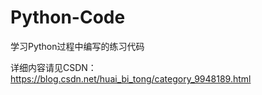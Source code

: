 # Python-Code
学习Python过程中编写的练习代码

详细内容请见CSDN：https://blog.csdn.net/huai_bi_tong/category_9948189.html
